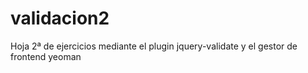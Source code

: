 validacion2
===========

Hoja 2ª de ejercicios mediante el plugin jquery-validate y el gestor de frontend yeoman
